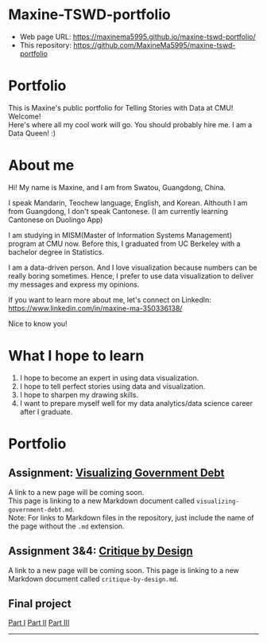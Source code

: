 # Maxine-TSWD-portfolio

- Web page URL: https://maxinema5995.github.io/maxine-tswd-portfolio/
- This repository: https://github.com/MaxineMa5995/maxine-tswd-portfolio


# Portfolio
This is Maxine's public portfolio for Telling Stories with Data at CMU! Welcome!  
Here's where all my cool work will go.  You should probably hire me. 
I am a Data Queen! :)


# About me

Hi!  My name is Maxine, and I am from Swatou, Guangdong, China. 

I speak Mandarin, Teochew language, English, and Korean. Althouth I am from Guangdong, I don't speak Cantonese. (I am currently learning Cantonese on Duolingo App)

I am studying in MISM(Master of Information Systems Management) program at CMU now. Before this, I graduated from UC Berkeley with a bachelor degree in Statistics. 

I am a data-driven person. And I love visualization because numbers can be really boring sometimes. Hence, I prefer to use data visualization to deliver my messages and express my opinions. 

If you want to learn more about me, let's connect on Linkedln: https://www.linkedin.com/in/maxine-ma-350336138/

Nice to know you! 


# What I hope to learn

1. I hope to become an expert in using data visualization. 
2. I hope to tell perfect stories using data and visualization.   
3. I hope to sharpen my drawing skills. 
4. I want to prepare myself well for my data analytics/data science career after I graduate. 


# Portfolio

## Assignment: [Visualizing Government Debt](visualizing-government-debt)
A link to a new page will be coming soon.   
This page is linking to a new Markdown document called `visualizing-government-debt.md`.  
Note: For links to Markdown files in the repository, just include the name of the page without the `.md` extension. 

## Assignment 3&4: [Critique by Design](critique-by-design)
A link to a new page will be coming soon. 
This page is linking to a new Markdown document called `critique-by-design.md`.  

## Final project

[Part I](final-project-part-one)
[Part II](final-project-part-two)
[Part III](final-project-part-three)

---
